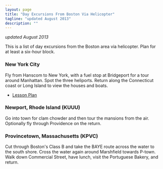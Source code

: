 ```yaml
---
layout: page
title: "Day Excursions From Boston Via Helicopter"
tagline: "updated August 2013"
description: ""
---
```


*updated August 2013*

This is a list of day excursions from the Boston area via
helicopter. Plan for at least a six-hour block.

### New York City

Fly from Hanscom to New York, with a fuel stop at
Bridgeport for a tour around Manhattan. Spot the three
heliports. Return along the Connecticut coast or Long Island to view
the houses and boats.

* [Lesson Plan](new-york-city-helicopter-lesson-plan)

### Newport, Rhode Island (KUUU)

Go into town for clam chowder and then tour the mansions from the
air. Optionally fly through Providence on the return.

### Provincetown, Massachusetts (KPVC)

Cut through Boston's Class B and take the BAYE route across the water
to the south shore. Cross the water again around Marshfield towards
P-town. Walk down Commercial Street, have lunch, visit the Portuguese
Bakery, and return.
